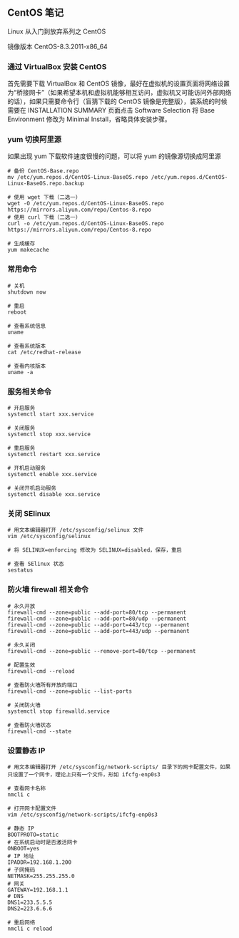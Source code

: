 ## CentOS 笔记

Linux 从入门到放弃系列之 CentOS

镜像版本 CentOS-8.3.2011-x86_64

### 通过 VirtualBox 安装 CentOS

首先需要下载 VirtualBox 和 CentOS 镜像，最好在虚拟机的设置页面将网络设置为“桥接网卡”（如果希望本机和虚拟机能够相互访问，虚拟机又可能访问外部网络的话），如果只需要命令行（盲猜下载的 CentOS 镜像是完整版），装系统的时候需要在 INSTALLATION SUMMARY 页面点击 Software Selection 将 Base Environment 修改为 Minimal Install，省略具体安装步骤。

### yum 切换阿里源

如果出现 yum 下载软件速度很慢的问题，可以将 yum 的镜像源切换成阿里源

```shell
# 备份 CentOS-Base.repo
mv /etc/yum.repos.d/CentOS-Linux-BaseOS.repo /etc/yum.repos.d/CentOS-Linux-BaseOS.repo.backup

# 使用 wget 下载（二选一）
wget -O /etc/yum.repos.d/CentOS-Linux-BaseOS.repo https://mirrors.aliyun.com/repo/Centos-8.repo
# 使用 curl 下载（二选一）
curl -o /etc/yum.repos.d/CentOS-Linux-BaseOS.repo https://mirrors.aliyun.com/repo/Centos-8.repo

# 生成缓存
yum makecache
```

### 常用命令

```shell
# 关机
shutdown now

# 重启
reboot

# 查看系统信息
uname

# 查看系统版本
cat /etc/redhat-release

# 查看内核版本
uname -a
```

### 服务相关命令

```shell
# 开启服务
systemctl start xxx.service

# 关闭服务
systemctl stop xxx.service

# 重启服务
systemctl restart xxx.service

# 开机启动服务
systemctl enable xxx.service

# 关闭开机启动服务
systemctl disable xxx.service
```

### 关闭 SElinux

```shell
# 用文本编辑器打开 /etc/sysconfig/selinux 文件
vim /etc/sysconfig/selinux

# 将 SELINUX=enforcing 修改为 SELINUX=disabled，保存，重启

# 查看 SElinux 状态
sestatus
```

### 防火墙 firewall 相关命令
```shell
# 永久开放
firewall-cmd --zone=public --add-port=80/tcp --permanent
firewall-cmd --zone=public --add-port=80/udp --permanent
firewall-cmd --zone=public --add-port=443/tcp --permanent
firewall-cmd --zone=public --add-port=443/udp --permanent

# 永久关闭
firewall-cmd --zone=public --remove-port=80/tcp --permanent

# 配置生效
firewall-cmd --reload

# 查看防火墙所有开放的端口
firewall-cmd --zone=public --list-ports

# 关闭防火墙
systemctl stop firewalld.service

# 查看防火墙状态
firewall-cmd --state
```

### 设置静态 IP

```shell
# 用文本编辑器打开 /etc/sysconfig/network-scripts/ 目录下的网卡配置文件，如果只设置了一个网卡，理论上只有一个文件，形如 ifcfg-enp0s3

# 查看网卡名称
nmcli c

# 打开网卡配置文件
vim /etc/sysconfig/network-scripts/ifcfg-enp0s3

# 静态 IP
BOOTPROTO=static
# 在系统启动时是否激活网卡
ONBOOT=yes
# IP 地址
IPADDR=192.168.1.200
# 子网掩码
NETMASK=255.255.255.0
# 网关
GATEWAY=192.168.1.1
# DNS
DNS1=233.5.5.5
DNS2=223.6.6.6

# 重启网络
nmcli c reload
```
